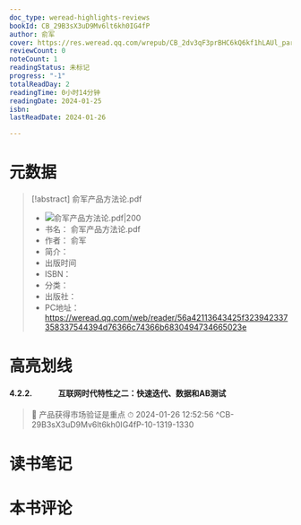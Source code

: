 ```yaml
---
doc_type: weread-highlights-reviews
bookId: CB_29B3sX3uD9Mv6lt6kh0IG4fP
author: 俞军
cover: https://res.weread.qq.com/wrepub/CB_2dv3qF3prBHC6kQ6kf1hLAUl_parsecover
reviewCount: 0
noteCount: 1
readingStatus: 未标记
progress: "-1"
totalReadDay: 2
readingTime: 0小时14分钟
readingDate: 2024-01-25
isbn: 
lastReadDate: 2024-01-26

---
```

# 元数据
> [!abstract] 俞军产品方法论.pdf
> - ![ 俞军产品方法论.pdf|200](https://res.weread.qq.com/wrepub/CB_2dv3qF3prBHC6kQ6kf1hLAUl_parsecover)
> - 书名： 俞军产品方法论.pdf
> - 作者： 俞军
> - 简介： 
> - 出版时间 
> - ISBN： 
> - 分类： 
> - 出版社： 
> - PC地址：https://weread.qq.com/web/reader/56a42113643425f323942337358337544394d76366c74366b6830494734665023e

# 高亮划线

#### 4.2.2.              互联网时代特性之二：快速迭代、数据和AB测试

> 📌 产品获得市场验证是重点 
> ⏱ 2024-01-26 12:52:56 ^CB-29B3sX3uD9Mv6lt6kh0IG4fP-10-1319-1330

# 读书笔记

# 本书评论
